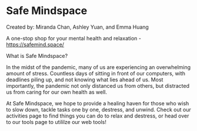 # Safe Mindspace

Created by: Miranda Chan, Ashley Yuan, and Emma Huang

A one-stop shop for your mental health and relaxation - https://safemind.space/

What is Safe Mindspace?

In the midst of the pandemic, many of us are experiencing an overwhelming amount of stress. Countless days of sitting in front of our computers, with deadlines piling up, and not knowing what lies ahead of us. Most importantly, the pandemic not only distanced us from others, but distracted us from caring for our own health as well.

At Safe Mindspace, we hope to provide a healing haven for those who wish to slow down, tackle tasks one by one, destress, and unwind. Check out our activities page to find things you can do to relax and destress, or head over to our tools page to utililze our web tools!
